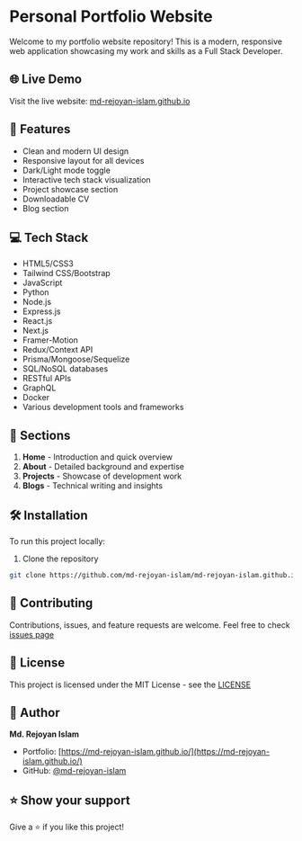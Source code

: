 # Personal Portfolio Website

Welcome to my portfolio website repository! This is a modern, responsive web application showcasing my work and skills as a Full Stack Developer.

## 🌐 Live Demo

Visit the live website: [md-rejoyan-islam.github.io](https://md-rejoyan-islam.github.io/)

## 🚀 Features

- Clean and modern UI design
- Responsive layout for all devices
- Dark/Light mode toggle
- Interactive tech stack visualization
- Project showcase section
- Downloadable CV
- Blog section

## 💻 Tech Stack

- HTML5/CSS3
- Tailwind CSS/Bootstrap
- JavaScript
- Python
- Node.js
- Express.js
- React.js
- Next.js
- Framer-Motion
- Redux/Context API
- Prisma/Mongoose/Sequelize
- SQL/NoSQL databases
- RESTful APIs
- GraphQL
- Docker
- Various development tools and frameworks

## 📱 Sections

1. **Home** - Introduction and quick overview
2. **About** - Detailed background and expertise
3. **Projects** - Showcase of development work
4. **Blogs** - Technical writing and insights

## 🛠️ Installation

To run this project locally:

1. Clone the repository

```bash
git clone https://github.com/md-rejoyan-islam/md-rejoyan-islam.github.io.git
```

## 🤝 Contributing

Contributions, issues, and feature requests are welcome. Feel free to check [issues page](https://github.com/md-rejoyan-islam/md-rejoyan-islam.github.io/issues)

## 📝 License

This project is licensed under the MIT License - see the [LICENSE](LICENSE)

## 👤 Author

**Md. Rejoyan Islam**

- Portfolio: [https://md-rejoyan-islam.github.io/](https://md-rejoyan-islam.github.io/)
- GitHub: [@md-rejoyan-islam](https://github.com/md-rejoyan-islam)

## ⭐ Show your support

Give a ⭐️ if you like this project!
